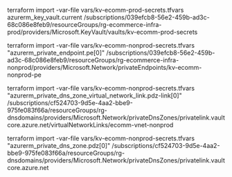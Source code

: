 terraform import -var-file vars/kv-ecomm-prod-secrets.tfvars azurerm_key_vault.current /subscriptions/039efcb8-56e2-459b-ad3c-68c086e8feb9/resourceGroups/rg-ecommerce-infra-prod/providers/Microsoft.KeyVault/vaults/kv-ecomm-prod-secrets

terraform import -var-file vars/kv-ecomm-nonprod-secrets.tfvars "azurerm_private_endpoint.pe[0]" /subscriptions/039efcb8-56e2-459b-ad3c-68c086e8feb9/resourceGroups/rg-ecommerce-infra-nonprod/providers/Microsoft.Network/privateEndpoints/kv-ecomm-nonprod-pe

terraform import -var-file vars/kv-ecomm-nonprod-secrets.tfvars "azurerm_private_dns_zone_virtual_network_link.pdz-link[0]" /subscriptions/cf524703-9d5e-4aa2-bbe9-975fe083f66a/resourceGroups/rg-dnsdomains/providers/Microsoft.Network/privateDnsZones/privatelink.vaultcore.azure.net/virtualNetworkLinks/ecomm-vnet-nonprod


terraform import -var-file vars/kv-ecomm-nonprod-secrets.tfvars "azurerm_private_dns_zone.pdz[0]" /subscriptions/cf524703-9d5e-4aa2-bbe9-975fe083f66a/resourceGroups/rg-dnsdomains/providers/Microsoft.Network/privateDnsZones/privatelink.vaultcore.azure.net